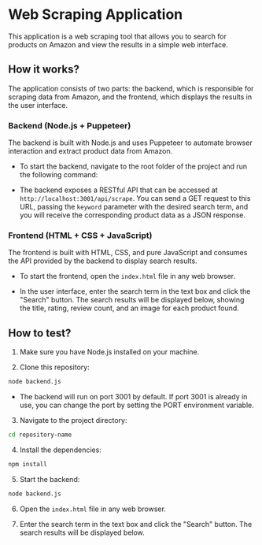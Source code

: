 # Web Scraping Application

This application is a web scraping tool that allows you to search for products on Amazon and view the results in a simple web interface.

## How it works?

The application consists of two parts: the backend, which is responsible for scraping data from Amazon, and the frontend, which displays the results in the user interface.

### Backend (Node.js + Puppeteer)

The backend is built with Node.js and uses Puppeteer to automate browser interaction and extract product data from Amazon.

- To start the backend, navigate to the root folder of the project and run the following command:


- The backend exposes a RESTful API that can be accessed at `http://localhost:3001/api/scrape`. You can send a GET request to this URL, passing the `keyword` parameter with the desired search term, and you will receive the corresponding product data as a JSON response.

### Frontend (HTML + CSS + JavaScript)

The frontend is built with HTML, CSS, and pure JavaScript and consumes the API provided by the backend to display search results.

- To start the frontend, open the `index.html` file in any web browser.

- In the user interface, enter the search term in the text box and click the "Search" button. The search results will be displayed below, showing the title, rating, review count, and an image for each product found.

## How to test?

1. Make sure you have Node.js installed on your machine.

2. Clone this repository:

```bash
node backend.js
```

- The backend will run on port 3001 by default. If port 3001 is already in use, you can change the port by setting the PORT environment variable.

3. Navigate to the project directory:
```bash
cd repository-name
```

4. Install the dependencies:
```bash
npm install
```

5. Start the backend:
```bash
node backend.js
```

6. Open the `index.html` file in any web browser.

7. Enter the search term in the text box and click the "Search" button. The search results will be displayed below.